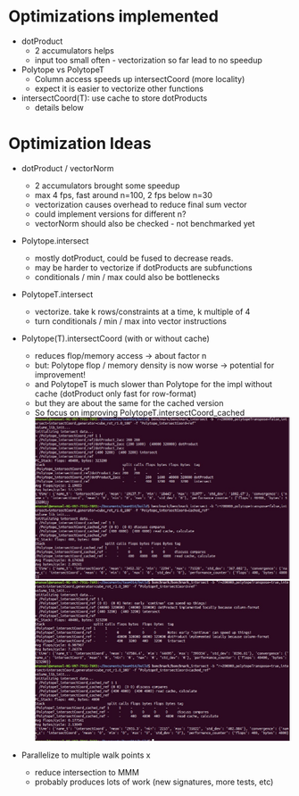 # Optimizations implemented

* dotProduct
  * 2 accumulators helps
  * input too small often - vectorization so far lead to no speedup
* Polytope vs PolytopeT
  * Column access speeds up intersectCoord (more locality)
  * expect it is easier to vectorize other functions
* intersectCoord(T): use cache to store dotProducts
  * details below

# Optimization Ideas

* dotProduct / vectorNorm
  * 2 accumulators brought some speedup
  * max 4 fps, fast around n=100, 2 fps below n=30
  * vectorization causes overhead to reduce final sum vector
  * could implement versions for different n?
  * vectorNorm should also be checked - not benchmarked yet

* Polytope.intersect
  * mostly dotProduct, could be fused to decrease reads.
  * may be harder to vectorize if dotProducts are subfunctions
  * conditionals / min / max could also be bottlenecks

* PolytopeT.intersect
  * vectorize. take k rows/constraints at a time, k multiple of 4
  * turn conditionals / min / max into vector instructions 

* Polytope(T).intersectCoord (with or without cache)
  * reduces flop/memory access -> about factor n
  * but: Polytope flop / memory density is now worse -> potential for improvement! 
  * and PolytopeT is much slower than Polytope for the impl without cache (dotProduct only fast for row-format)
  * but they are about the same for the cached version
  * So focus on improving PolytopeT.intersectCoord\_cached
![intersectCoord-cached](./optimizations/opt1_intersectCoord_cached_100.jpeg)
![intersectCoord-cached-T](./optimizations/opt1_intersectCoord_cached_100_T.jpeg)

* Parallelize to multiple walk points x
  * reduce intersection to MMM
  * probably produces lots of work (new signatures, more tests, etc)

